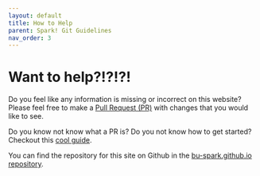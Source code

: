 ```yaml
---
layout: default
title: How to Help
parent: Spark! Git Guidelines
nav_order: 3
---
```


# Want to help?!?!?!

Do you feel like any information is missing or incorrect on this website?
Please feel free to make a [Pull Request (PR)](https://docs.github.com/en/pull-requests/collaborating-with-pull-requests/proposing-changes-to-your-work-with-pull-requests/about-pull-requests) with changes that you would like to see.

Do you know not know what a PR is?
Do you not know how to get started?
Checkout this [cool guide](https://jarv.is/notes/how-to-pull-request-fork-github/).

You can find the repository for this site on Github in the [bu-spark.github.io repository](https://github.com/BU-Spark/bu-spark.github.io).
